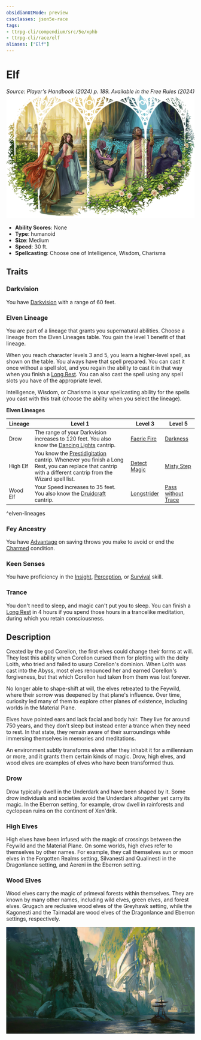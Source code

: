 ```yaml
---
obsidianUIMode: preview
cssclasses: json5e-race
tags:
- ttrpg-cli/compendium/src/5e/xphb
- ttrpg-cli/race/elf
aliases: ["Elf"]
---
```

# Elf
*Source: Player's Handbook (2024) p. 189. Available in the Free Rules (2024)*  
![](Misc%20Files/CLI/compendium/races/img/elf.webp#right)

- **Ability Scores**: None
- **Type**: humanoid
- **Size**: Medium
- **Speed**: 30 ft.
- **Spellcasting**: Choose one of Intelligence, Wisdom, Charisma

## Traits

### Darkvision

You have [Darkvision](Misc%20Files/CLI/rules/senses.md#Darkvision) with a range of 60 feet.

### Elven Lineage

You are part of a lineage that grants you supernatural abilities. Choose a lineage from the Elven Lineages table. You gain the level 1 benefit of that lineage.

When you reach character levels 3 and 5, you learn a higher-level spell, as shown on the table. You always have that spell prepared. You can cast it once without a spell slot, and you regain the ability to cast it in that way when you finish a [Long Rest](Misc%20Files/CLI/rules/variant-rules/long-rest-xphb.md). You can also cast the spell using any spell slots you have of the appropriate level.

Intelligence, Wisdom, or Charisma is your spellcasting ability for the spells you cast with this trait (choose the ability when you select the lineage).

**Elven Lineages**

| Lineage | Level 1 | Level 3 | Level 5 |
|---------|---------|---------|---------|
| Drow | The range of your Darkvision increases to 120 feet. You also know the [Dancing Lights](Misc%20Files/CLI/compendium/spells/dancing-lights-xphb.md) cantrip. | [Faerie Fire](Misc%20Files/CLI/compendium/spells/faerie-fire-xphb.md) | [Darkness](Misc%20Files/CLI/compendium/spells/darkness-xphb.md) |
| High Elf | You know the [Prestidigitation](Misc%20Files/CLI/compendium/spells/prestidigitation-xphb.md) cantrip. Whenever you finish a Long Rest, you can replace that cantrip with a different cantrip from the Wizard spell list. | [Detect Magic](Misc%20Files/CLI/compendium/spells/detect-magic-xphb.md) | [Misty Step](Misc%20Files/CLI/compendium/spells/misty-step-xphb.md) |
| Wood Elf | Your Speed increases to 35 feet. You also know the [Druidcraft](Misc%20Files/CLI/compendium/spells/druidcraft-xphb.md) cantrip. | [Longstrider](Misc%20Files/CLI/compendium/spells/longstrider-xphb.md) | [Pass without Trace](Misc%20Files/CLI/compendium/spells/pass-without-trace-xphb.md) |
^elven-lineages

### Fey Ancestry

You have [Advantage](Misc%20Files/CLI/rules/variant-rules/advantage-xphb.md) on saving throws you make to avoid or end the [Charmed](Misc%20Files/CLI/rules/conditions.md#Charmed) condition.

### Keen Senses

You have proficiency in the [Insight](Misc%20Files/CLI/rules/skills.md#Insight), [Perception](Misc%20Files/CLI/rules/skills.md#Perception), or [Survival](Misc%20Files/CLI/rules/skills.md#Survival) skill.

### Trance

You don't need to sleep, and magic can't put you to sleep. You can finish a [Long Rest](Misc%20Files/CLI/rules/variant-rules/long-rest-xphb.md) in 4 hours if you spend those hours in a trancelike meditation, during which you retain consciousness.

## Description

Created by the god Corellon, the first elves could change their forms at will. They lost this ability when Corellon cursed them for plotting with the deity Lolth, who tried and failed to usurp Corellon's dominion. When Lolth was cast into the Abyss, most elves renounced her and earned Corellon's forgiveness, but that which Corellon had taken from them was lost forever.

No longer able to shape-shift at will, the elves retreated to the Feywild, where their sorrow was deepened by that plane's influence. Over time, curiosity led many of them to explore other planes of existence, including worlds in the Material Plane.

Elves have pointed ears and lack facial and body hair. They live for around 750 years, and they don't sleep but instead enter a trance when they need to rest. In that state, they remain aware of their surroundings while immersing themselves in memories and meditations.

An environment subtly transforms elves after they inhabit it for a millennium or more, and it grants them certain kinds of magic. Drow, high elves, and wood elves are examples of elves who have been transformed thus.

### Drow

Drow typically dwell in the Underdark and have been shaped by it. Some drow individuals and societies avoid the Underdark altogether yet carry its magic. In the Eberron setting, for example, drow dwell in rainforests and cyclopean ruins on the continent of Xen'drik.

### High Elves

High elves have been infused with the magic of crossings between the Feywild and the Material Plane. On some worlds, high elves refer to themselves by other names. For example, they call themselves sun or moon elves in the Forgotten Realms setting, Silvanesti and Qualinesti in the Dragonlance setting, and Aereni in the Eberron setting.

### Wood Elves

Wood elves carry the magic of primeval forests within themselves. They are known by many other names, including wild elves, green elves, and forest elves. Grugach are reclusive wood elves of the Greyhawk setting, while the Kagonesti and the Tairnadal are wood elves of the Dragonlance and Eberron settings, respectively.


![A ship departs from a city built by high elves](Misc%20Files/CLI/compendium/races/img/148-05-022-elf-city.webp#center)